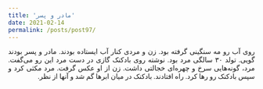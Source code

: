 ```yaml
---
title: 'مادر و پسر'
date: 2021-02-14
permalink: /posts/post97/
---
```

<div align="justify" dir="rtl" style="font-family:vazir;">

روی آب رو مه سنگینی گرفته بود. زن و مردی کنار آب ایستاده بودند. مادر و پسر بودند گویی. تولد ۳۰ سالگی مرد بود. نوشته روی بادکنک گازی در دست مرد این رو می‌گفت. مرد، گونه‌هایی سرخ و چهره‌ای خجالتی داشت. زن از او عکس گرفت. مرد مکثی کرد و سپس بادکنک رو رها کرد. راه افتادند. بادکنک در میان ابرها گم شد و آنها از نظر.

</div>

